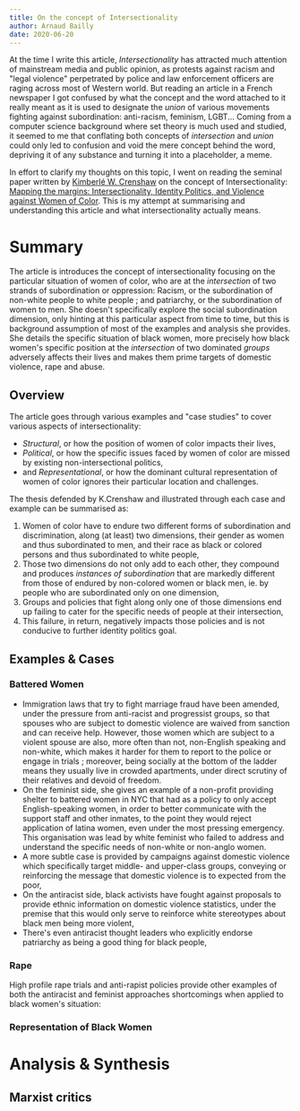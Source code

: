 ```yaml
---
title: On the concept of Intersectionality
author: Arnaud Bailly
date: 2020-06-20
---
```


At the time I write this article, _Intersectionality_ has attracted much attention of mainstream media and public opinion, as protests against racism and "legal violence" perpetrated by police and law enforcement officers are raging across most of Western world. But reading an article in a French newspaper I got confused by what the concept and the word attached to it really meant as it is used to designate the _union_ of various movements fighting against subordination: anti-racism, feminism, LGBT... Coming from a computer science background where set theory is much used and studied, it seemed to me that conflating both concepts of _intersection_ and _union_ could only led to confusion and void the mere concept behind the word, depriving it of any substance and turning it into a placeholder, a meme.

In effort to clarify my thoughts on this topic, I went on reading the seminal paper written by [Kimberlé W. Crenshaw](https://en.wikipedia.org/wiki/Kimberl%C3%A9_Williams_Crenshaw) on the concept of Intersectionality: [Mapping the margins: Intersectionality, Identity Politics, and Violence against Women of Color](https://www.racialequitytools.org/resourcefiles/mapping-margins.pdf). This is my attempt at summarising and understanding this article and what intersectionality actually means.

# Summary

The article is introduces the concept of intersectionality focusing on the particular situation of women of color, who are at the _intersection_ of two strands of subordination or oppression: Racism, or the subordination of non-white people to white people ; and patriarchy, or the subordination of women to men. She doesn't specifically explore the social subordination dimension, only hinting at this particular aspect from time to time, but this is background assumption of most of the examples and analysis she provides. She details the specific situation of black women, more precisely how black women's specific position at the _intersection_ of two dominated _groups_ adversely affects their lives and makes them prime targets of domestic violence, rape and abuse.

## Overview

The article goes through various examples and "case studies" to cover various aspects of intersectionality:
* _Structural_, or how the position of women of color impacts their lives,
* _Political_, or how the specific issues faced by women of color are missed by existing non-intersectional politics,
* and _Representational_, or how the dominant cultural representation of women of color ignores their particular location and challenges.

The thesis defended by K.Crenshaw and illustrated through each case and example can be summarised as:
1. Women of color have to endure two different forms of subordination and discrimination, along (at least) two dimensions, their gender as women and thus subordinated to men, and their race as black or colored persons and thus subordinated to white people,
2. Those two dimensions do not only add to each other, they compound and produces _instances of subordination_ that are markedly different from those of endured by non-colored women or black men, ie. by people who are subordinated only on one dimension,
3. Groups and policies that fight along only one of those dimensions end up failing to cater for the specific needs of people at their intersection,
4. This failure, in return, negatively impacts those policies and is not conducive to further identity politics goal.

## Examples & Cases

### Battered Women

* Immigration laws that try to fight marriage fraud have been amended, under the pressure from anti-racist and progressist groups, so that spouses who are subject to domestic violence are waived from sanction and can receive help. However, those women which are subject to a violent spouse are also, more often than not, non-English speaking and non-white, which makes it harder for them to report to the police or engage in trials ; moreover, being socially at the bottom of the ladder means they usually live in crowded apartments, under direct scrutiny of their relatives and devoid of freedom.
* On the feminist side, she gives an example of a non-profit providing shelter to battered women in NYC that had as a policy to only accept English-speaking women, in order to better communicate with the support staff and other inmates, to the point they would reject application of latina women, even under the most pressing emergency. This organisation was lead by white feminist who failed to address and understand the specific needs of non-white or non-anglo women.
* A more subtle case is provided by campaigns against domestic violence which specifically target middle- and upper-class groups, conveying or reinforcing the message that domestic violence is to expected from the poor,
* On the antiracist side, black activists have fought against proposals to provide ethnic information on domestic violence statistics, under the premise that this would only serve to reinforce white stereotypes about black men being more violent,
* There's even antiracist thought leaders who explicitly endorse patriarchy as being a good thing for black people,

### Rape

High profile rape trials and anti-rapist policies provide other examples of both the antiracist and feminist approaches shortcomings when applied to black women's situation:

### Representation of Black Women


# Analysis & Synthesis

## Marxist critics

